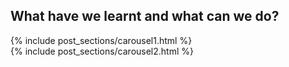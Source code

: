 <!-- ---
layout: post
title: "Conclusions"
# subtitle: "because they lacked opposable thumbs and the brainpower to build a space program."
background: ''
--- -->

## What have we learnt and what can we do?



{% include post_sections/carousel1.html %}
<br>
{% include post_sections/carousel2.html %}
